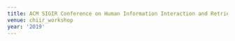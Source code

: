 ```yaml
---
title: ACM SIGIR Conference on Human Information Interaction and Retrieval (2019)
venue: chiir_workshop
year: '2019'
---
```

